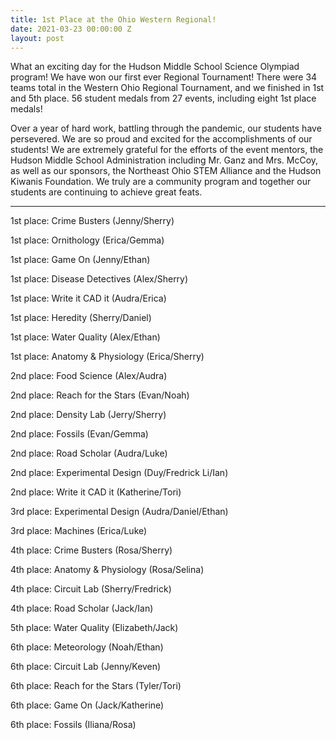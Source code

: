 ```yaml
---
title: 1st Place at the Ohio Western Regional!
date: 2021-03-23 00:00:00 Z
layout: post
---
```


What an exciting day for the Hudson Middle School Science Olympiad program!  We have won our first ever Regional Tournament!  There were 34 teams total in the Western Ohio Regional Tournament, and we finished in 1st and 5th place.  56 student medals from 27 events, including eight 1st place medals!

 

Over a year of hard work, battling through the pandemic, our students have persevered.  We are so proud and excited for the accomplishments of our students!  We are extremely grateful for the efforts of the event mentors, the Hudson Middle School Administration including Mr. Ganz and Mrs. McCoy, as well as our sponsors, the Northeast Ohio STEM Alliance and the Hudson Kiwanis Foundation.  We truly are a community program and together our students are continuing to achieve great feats.   

---
1st place:  Crime Busters (Jenny/Sherry)

1st place:  Ornithology (Erica/Gemma)

1st place:  Game On (Jenny/Ethan)

1st place:  Disease Detectives (Alex/Sherry)

1st place:  Write it CAD it (Audra/Erica)

1st place:  Heredity (Sherry/Daniel)

1st place:  Water Quality (Alex/Ethan)

1st place:  Anatomy & Physiology (Erica/Sherry)

2nd place:  Food Science (Alex/Audra)

2nd place:  Reach for the Stars (Evan/Noah)

2nd place:  Density Lab (Jerry/Sherry)

2nd place:  Fossils (Evan/Gemma)

2nd place:  Road Scholar (Audra/Luke)

2nd place:  Experimental Design (Duy/Fredrick Li/Ian)

2nd place:  Write it CAD it (Katherine/Tori)

3rd place:  Experimental Design (Audra/Daniel/Ethan)

3rd place:  Machines (Erica/Luke)

4th place:  Crime Busters (Rosa/Sherry)

4th place:  Anatomy & Physiology (Rosa/Selina)

4th place:  Circuit Lab (Sherry/Fredrick)

4th place:  Road Scholar (Jack/Ian)

5th place:  Water Quality (Elizabeth/Jack)

6th place:  Meteorology (Noah/Ethan)

6th place:  Circuit Lab (Jenny/Keven)

6th place:  Reach for the Stars (Tyler/Tori)

6th place:  Game On (Jack/Katherine)

6th place:  Fossils (Iliana/Rosa)



<script src="https://cdn.jsdelivr.net/npm/canvas-confetti@1.3.2/dist/confetti.browser.min.js"></script>
<script>
  confetti({
  particleCount: 100,
  spread: 70,
  origin: { y: 0.6 }
});
  </script>
